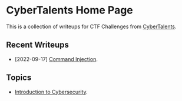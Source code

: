 # CyberTalents Home Page

This is a collection of writeups for CTF Challenges from [CyberTalents](https://cybertalents.com/).

## Recent Writeups

- [2022-09-17] [Command Injection](./Introduction-to-Cybersecurity/lesson-13.md).

## Topics

- [Introduction to Cybersecurity](./Introduction-to-Cybersecurity/README.md).
